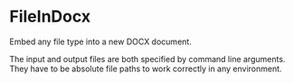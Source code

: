 # FileInDocx
Embed any file type into a new DOCX document.

The input and output files are both specified by command line arguments. They have to be absolute file paths to work correctly in any environment.
